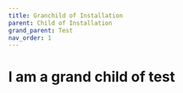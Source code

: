 ```yaml
---
title: Granchild of Installation
parent: Child of Installation
grand_parent: Test
nav_order: 1
---
```


# I am a grand child of test
